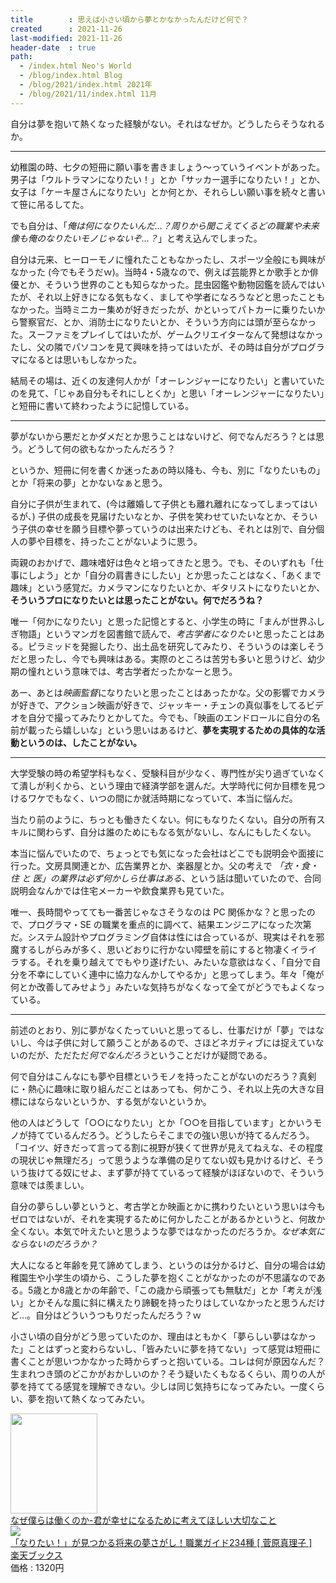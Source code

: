 ```yaml
---
title        : 思えば小さい頃から夢とかなかったんだけど何で？
created      : 2021-11-26
last-modified: 2021-11-26
header-date  : true
path:
  - /index.html Neo's World
  - /blog/index.html Blog
  - /blog/2021/index.html 2021年
  - /blog/2021/11/index.html 11月
---
```


自分は夢を抱いて熱くなった経験がない。それはなぜか。どうしたらそうなれるか。

-----

幼稚園の時、七夕の短冊に願い事を書きましょう〜っていうイベントがあった。男子は「ウルトラマンになりたい！」とか「サッカー選手になりたい！」とか、女子は「ケーキ屋さんになりたい」とか何とか、それらしい願い事を続々と書いて笹に吊るしてた。

でも自分は、「*俺は何になりたいんだ…？周りから聞こえてくるどの職業や未来像も俺のなりたいモノじゃないぞ…？*」と考え込んでしまった。

自分は元来、ヒーローモノに憧れたこともなかったし、スポーツ全般にも興味がなかった (今でもそうだｗ)。当時4・5歳なので、例えば芸能界とか歌手とか俳優とか、そういう世界のことも知らなかった。昆虫図鑑や動物図鑑を読んではいたが、それ以上好きになる気もなく、ましてや学者になろうなどと思ったこともなかった。当時ミニカー集めが好きだったが、かといってパトカーに乗りたいから警察官だ、とか、消防士になりたいとか、そういう方向には頭が至らなかった。スーファミをプレイしてはいたが、ゲームクリエイターなんて発想はなかったし、父の隣でパソコンを見て興味を持ってはいたが、その時は自分がプログラマになるとは思いもしなかった。

結局その場は、近くの友達何人かが「オーレンジャーになりたい」と書いていたのを見て、「じゃあ自分もそれにしとくか」と思い「オーレンジャーになりたい」と短冊に書いて終わったように記憶している。

-----

夢がないから悪だとかダメだとか思うことはないけど、何でなんだろう？とは思う。どうして何の欲もなかったんだろう？

というか、短冊に何を書くか迷ったあの時以降も、今も、別に「なりたいもの」とか「将来の夢」とかないなぁと思う。

自分に子供が生まれて、(今は離婚して子供とも離れ離れになってしまってはいるが、) 子供の成長を見届けたいなとか、子供を笑わせていたいなとか、そういう子供の幸せを願う目標や夢っていうのは出来たけども、それとは別で、自分個人の夢や目標を、持ったことがないように思う。

両親のおかげで、趣味嗜好は色々と培ってきたと思う。でも、そのいずれも「仕事にしよう」とか「自分の肩書きにしたい」とか思ったことはなく、「あくまで趣味」という感覚だ。カメラマンになりたいとか、ギタリストになりたいとか、**そういうプロになりたいとは思ったことがない。何でだろうね？**

唯一「何かになりたい」と思った記憶とすると、小学生の時に「まんが世界ふしぎ物語」というマンガを図書館で読んで、*考古学者になりたい*と思ったことはある。ピラミッドを発掘したり、出土品を研究してみたり、そういうのは楽しそうだと思ったし、今でも興味はある。実際のところは苦労も多いと思うけど、幼少期の憧れという意味では、考古学者だったかなーと思う。

あー、あとは*映画監督*になりたいと思ったことはあったかな。父の影響でカメラが好きで、アクション映画が好きで、ジャッキー・チェンの真似事をしてるビデオを自分で撮ってみたりとかしてた。今でも、「映画のエンドロールに自分の名前が載ったら嬉しいな」という思いはあるけど、**夢を実現するための具体的な活動というのは、したことがない。**

-----

大学受験の時の希望学科もなく、受験科目が少なく、専門性が尖り過ぎていなくて潰しが利くから、という理由で経済学部を選んだ。大学時代に何か目標を見つけるワケでもなく、いつの間にか就活時期になっていて、本当に悩んだ。

当たり前のように、ちっとも働きたくない。何にもなりたくない。自分の所有スキルに関わらず、自分は誰のためにもなる気がないし、なんにもしたくない。

本当に悩んでいたので、ちょっとでも気になった会社はどこでも説明会や面接に行った。文房具関連とか、広告業界とか、楽器屋とか。父の考えで *「衣・食・住 と 医」の業界は必ず何かしら仕事はある*、という話は聞いていたので、合同説明会なんかでは住宅メーカーや飲食業界も見ていた。

唯一、長時間やってても一番苦じゃなさそうなのは PC 関係かな？と思ったので、プログラマ・SE の職業を重点的に調べて、結果エンジニアになった次第だ。システム設計やプログラミング自体は性には合っているが、現実はそれを邪魔するしがらみが多く、思いどおりに行かない障壁を前にすると物凄くイライラする。それを乗り越えてでもやり遂げたい、みたいな意欲はなく、「自分で自分を不幸にしていく連中に協力なんかしてやるか」と思ってしまう。年々「俺が何とか改善してみせよう」みたいな気持ちがなくなって全てがどうでもよくなっている。

-----

前述のとおり、別に夢がなくたっていいと思ってるし、仕事だけが「夢」ではないし、今は子供に対して願うことがあるので、さほどネガティブには捉えていないのだが、ただただ*何でなんだろう*ということだけが疑問である。

何で自分はこんなにも夢や目標というモノを持ったことがないのだろう？真剣に・熱心に趣味に取り組んだことはあっても、何かこう、それ以上先の大きな目標にはならないというか、する気がないというか。

他の人はどうして「○○になりたい」とか「○○を目指しています」とかいうモノが持てているんだろう。どうしたらそこまでの強い思いが持てるんだろう。「コイツ、好きだって言ってる割に視野が狭くて世界が見えてねえな、その程度の現状じゃ無理だろ」って思うような準備の足りてない奴も見かけるけど、そういう抜けてる奴にせよ、まず夢が持てているって経験がほぼないので、そういう意味では羨ましい。

自分の夢らしい夢というと、考古学とか映画とかに携わりたいという思いは今もゼロではないが、それを実現するために何かしたことがあるかというと、何故か全くない。本気で叶えたいと思うような夢ではなかったのだろうか。*なぜ本気にならないのだろうか？*

大人になると年齢を見て諦めてしまう、というのは分かるけど、自分の場合は幼稚園生や小学生の頃から、こうした夢を抱くことがなかったのが不思議なのである。5歳とか8歳とかの年齢で、「この歳から頑張っても無駄だ」とか「考えが浅い」とかそんな風に斜に構えたり諦観を持ったりはしていなかったと思うんだけど…。自分はどういうつもりだったんだろう？ｗ

小さい頃の自分がどう思っていたのか、理由はともかく「夢らしい夢はなかった」ことはずっと変わらないし、「皆みたいに夢を持てない」って感覚は短冊に書くことが思いつかなかった時からずっと抱いている。コレは何が原因なんだ？生まれつき頭のどこかがおかしいのか？そう疑いたくもなるくらい、周りの人が夢を持ててる感覚を理解できない。少しは同じ気持ちになってみたい。一度くらい、夢を抱いて熱くなってみたい。

<div class="ad-amazon">
  <div class="ad-amazon-image">
    <a href="https://www.amazon.co.jp/dp/4052051718?tag=neos21-22&amp;linkCode=osi&amp;th=1&amp;psc=1">
      <img src="https://m.media-amazon.com/images/I/51YY5PO9-ML._SL160_.jpg" width="139" height="160">
    </a>
  </div>
  <div class="ad-amazon-info">
    <div class="ad-amazon-title">
      <a href="https://www.amazon.co.jp/dp/4052051718?tag=neos21-22&amp;linkCode=osi&amp;th=1&amp;psc=1">なぜ僕らは働くのか-君が幸せになるために考えてほしい大切なこと</a>
    </div>
  </div>
</div>

<div class="ad-rakuten">
  <div class="ad-rakuten-image">
    <a href="https://hb.afl.rakuten.co.jp/hgc/g00q0722.waxyc9ff.g00q0722.waxyd017/?pc=https%3A%2F%2Fitem.rakuten.co.jp%2Fbook%2F1376566%2F&amp;m=http%3A%2F%2Fm.rakuten.co.jp%2Fbook%2Fi%2F11003950%2F">
      <img src="https://thumbnail.image.rakuten.co.jp/@0_mall/book/cabinet/0842/9784082880842.jpg?_ex=128x128">
    </a>
  </div>
  <div class="ad-rakuten-info">
    <div class="ad-rakuten-title">
      <a href="https://hb.afl.rakuten.co.jp/hgc/g00q0722.waxyc9ff.g00q0722.waxyd017/?pc=https%3A%2F%2Fitem.rakuten.co.jp%2Fbook%2F1376566%2F&amp;m=http%3A%2F%2Fm.rakuten.co.jp%2Fbook%2Fi%2F11003950%2F">「なりたい！」が見つかる将来の夢さがし！職業ガイド234種 [ 菅原真理子 ]</a>
    </div>
    <div class="ad-rakuten-shop">
      <a href="https://hb.afl.rakuten.co.jp/hgc/g00q0722.waxyc9ff.g00q0722.waxyd017/?pc=https%3A%2F%2Fwww.rakuten.co.jp%2Fbook%2F&amp;m=http%3A%2F%2Fm.rakuten.co.jp%2Fbook%2F">楽天ブックス</a>
    </div>
    <div class="ad-rakuten-price">価格 : 1320円</div>
  </div>
</div>
